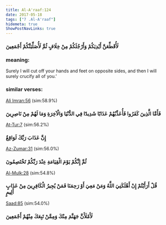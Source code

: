 ```yaml
---
title: Al-A'raaf:124
date: 2017-05-18
tags: ["7 .Al-A'raaf"]
hidemeta: true 
ShowPostNavLinks: true 
---
```

### لَأُقَطِّعَنَّ أَيْدِيَكُمْ وَأَرْجُلَكُمْ مِنْ خِلَافٍ ثُمَّ لَأُصَلِّبَنَّكُمْ أَجْمَعِينَ
### meaning: 
Surely I will cut off your hands and feet on opposite sides, and then I will surely crucify all of you.’
### similar verses: 

[Ali Imran:56](/3/56) (sim:58.9%)

### فَأَمَّا الَّذِينَ كَفَرُوا فَأُعَذِّبُهُمْ عَذَابًا شَدِيدًا فِي الدُّنْيَا وَالْآخِرَةِ وَمَا لَهُمْ مِنْ نَاصِرِينَ

[At-Tur:7](/52/7) (sim:56.2%)

### إِنَّ عَذَابَ رَبِّكَ لَوَاقِعٌ

[Az-Zumar:31](/39/31) (sim:56.0%)

### ثُمَّ إِنَّكُمْ يَوْمَ الْقِيَامَةِ عِنْدَ رَبِّكُمْ تَخْتَصِمُونَ

[Al-Mulk:28](/67/28) (sim:54.8%)

### قُلْ أَرَأَيْتُمْ إِنْ أَهْلَكَنِيَ اللَّهُ وَمَنْ مَعِيَ أَوْ رَحِمَنَا فَمَنْ يُجِيرُ الْكَافِرِينَ مِنْ عَذَابٍ أَلِيمٍ

[Saad:85](/38/85) (sim:54.0%)

### لَأَمْلَأَنَّ جَهَنَّمَ مِنْكَ وَمِمَّنْ تَبِعَكَ مِنْهُمْ أَجْمَعِينَ
